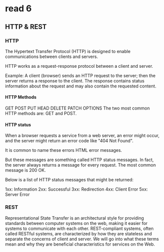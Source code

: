 # read 6

## HTTP & REST

### HTTP

The Hypertext Transfer Protocol (HTTP) is designed to enable communications between clients and servers.

HTTP works as a request-response protocol between a client and server.

Example: A client (browser) sends an HTTP request to the server; then the server returns a response to the client. The response contains status information about the request and may also contain the requested content.

#### HTTP Methods

GET
POST
PUT
HEAD
DELETE
PATCH
OPTIONS
The two most common HTTP methods are: GET and POST.

#### HTTP status 

When a browser requests a service from a web server, an error might occur, and the server might return an error code like "404 Not Found".

It is common to name these errors HTML error messages.

But these messages are something called HTTP status messages. In fact, the server always returns a message for every request. The most common message is 200 OK.

Below is a list of HTTP status messages that might be returned:

1xx: Information
2xx: Successful
3xx: Redirection
4xx: Client Error
5xx: Server Error

### REST

Representational State Transfer
is an architectural style for providing standards between computer systems on the web, making it easier for systems to communicate with each other. REST-compliant systems, often called RESTful systems, are characterized by how they are stateless and separate the concerns of client and server. We will go into what these terms mean and why they are beneficial characteristics for services on the Web.